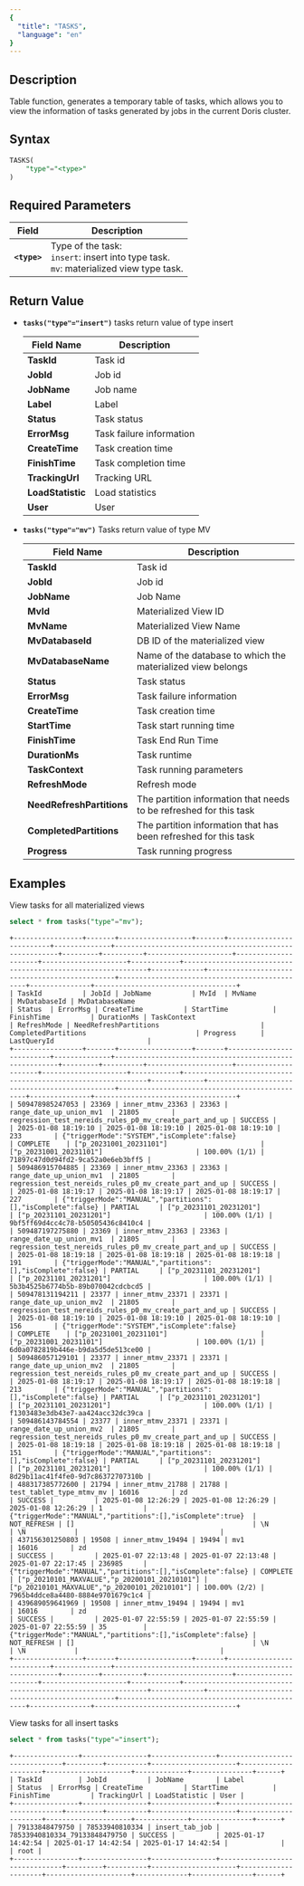 ```yaml
---
{
  "title": "TASKS",
  "language": "en"
}
---
```


<!--
Licensed to the Apache Software Foundation (ASF) under one
or more contributor license agreements.  See the NOTICE file
distributed with this work for additional information
regarding copyright ownership.  The ASF licenses this file
to you under the Apache License, Version 2.0 (the
"License"); you may not use this file except in compliance
with the License.  You may obtain a copy of the License at

  http://www.apache.org/licenses/LICENSE-2.0

Unless required by applicable law or agreed to in writing,
software distributed under the License is distributed on an
"AS IS" BASIS, WITHOUT WARRANTIES OR CONDITIONS OF ANY
KIND, either express or implied.  See the License for the
specific language governing permissions and limitations
under the License.
-->


## Description

Table function, generates a temporary table of tasks, which allows you to view the information of tasks generated by jobs in the current Doris cluster.

## Syntax
```sql
TASKS(
    "type"="<type>"
)
```

## Required Parameters
| Field         | Description                                                                                       |
|---------------|---------------------------------------------------------------------------------------------------|
| **`<type>`**  | Type of the task: <br/> `insert`: insert into type task. <br/> `mv`: materialized view type task. |


## Return Value

-  **`tasks("type"="insert")`** tasks return value of type insert

   | Field Name   | Description                        |
      |--------------|------------------------------------|
   | **TaskId**   | Task id                            |
   | **JobId**    | Job id                             |
   | **JobName**  | Job name                           |
   | **Label**    | Label                              |
   | **Status**   | Task status                        |
   | **ErrorMsg** | Task failure information          |
   | **CreateTime**| Task creation time                |
   | **FinishTime**| Task completion time              |
   | **TrackingUrl**| Tracking URL                     |
   | **LoadStatistic**| Load statistics                |
   | **User**     | User                               |

-  **`tasks("type"="mv")`** Tasks return value of type MV

   | Field Name            | Description                                                                 |
      |-----------------------|-----------------------------------------------------------------------------|
   | **TaskId**            | Task id                                                                     |
   | **JobId**             | Job id                                                                      |
   | **JobName**           | Job Name                                                                    |
   | **MvId**              | Materialized View ID                                                        |
   | **MvName**            | Materialized View Name                                                      |
   | **MvDatabaseId**      | DB ID of the materialized view                                              |
   | **MvDatabaseName**    | Name of the database to which the materialized view belongs                 |
   | **Status**            | Task status                                                                 |
   | **ErrorMsg**          | Task failure information                                                   |
   | **CreateTime**        | Task creation time                                                          |
   | **StartTime**         | Task start running time                                                     |
   | **FinishTime**        | Task End Run Time                                                           |
   | **DurationMs**        | Task runtime                                                                |
   | **TaskContext**       | Task running parameters                                                     |
   | **RefreshMode**       | Refresh mode                                                                |
   | **NeedRefreshPartitions** | The partition information that needs to be refreshed for this task       |
   | **CompletedPartitions** | The partition information that has been refreshed for this task          |
   | **Progress**          | Task running progress                                                       |


## Examples

View tasks for all materialized views

```sql
select * from tasks("type"="mv");
```
```text
+-----------------+-------+------------------+-------+--------------------------+--------------+--------------------------------------------------------+---------+----------+---------------------+---------------------+---------------------+------------+-------------------------------------------------------------+-------------+-----------------------------------------------+-----------------------------------------------+---------------+-----------------------------------+
| TaskId          | JobId | JobName          | MvId  | MvName                   | MvDatabaseId | MvDatabaseName                                         | Status  | ErrorMsg | CreateTime          | StartTime           | FinishTime          | DurationMs | TaskContext                                                 | RefreshMode | NeedRefreshPartitions                         | CompletedPartitions                           | Progress      | LastQueryId                       |
+-----------------+-------+------------------+-------+--------------------------+--------------+--------------------------------------------------------+---------+----------+---------------------+---------------------+---------------------+------------+-------------------------------------------------------------+-------------+-----------------------------------------------+-----------------------------------------------+---------------+-----------------------------------+
| 509478985247053 | 23369 | inner_mtmv_23363 | 23363 | range_date_up_union_mv1  | 21805        | regression_test_nereids_rules_p0_mv_create_part_and_up | SUCCESS |          | 2025-01-08 18:19:10 | 2025-01-08 18:19:10 | 2025-01-08 18:19:10 | 233        | {"triggerMode":"SYSTEM","isComplete":false}                 | COMPLETE    | ["p_20231001_20231101"]                       | ["p_20231001_20231101"]                       | 100.00% (1/1) | 71897c47d0d94fd2-9ca52a0e6eb3bff5 |
| 509486915704885 | 23369 | inner_mtmv_23363 | 23363 | range_date_up_union_mv1  | 21805        | regression_test_nereids_rules_p0_mv_create_part_and_up | SUCCESS |          | 2025-01-08 18:19:17 | 2025-01-08 18:19:17 | 2025-01-08 18:19:17 | 227        | {"triggerMode":"MANUAL","partitions":[],"isComplete":false} | PARTIAL     | ["p_20231101_20231201"]                       | ["p_20231101_20231201"]                       | 100.00% (1/1) | 9bf5ff69d4cc4c78-b50505436c8410c4 |
| 509487197275880 | 23369 | inner_mtmv_23363 | 23363 | range_date_up_union_mv1  | 21805        | regression_test_nereids_rules_p0_mv_create_part_and_up | SUCCESS |          | 2025-01-08 18:19:18 | 2025-01-08 18:19:18 | 2025-01-08 18:19:18 | 191        | {"triggerMode":"MANUAL","partitions":[],"isComplete":false} | PARTIAL     | ["p_20231101_20231201"]                       | ["p_20231101_20231201"]                       | 100.00% (1/1) | 5b3b4525b6774b5b-89b070042cdcbcd5 |
| 509478131194211 | 23377 | inner_mtmv_23371 | 23371 | range_date_up_union_mv2  | 21805        | regression_test_nereids_rules_p0_mv_create_part_and_up | SUCCESS |          | 2025-01-08 18:19:10 | 2025-01-08 18:19:10 | 2025-01-08 18:19:10 | 156        | {"triggerMode":"SYSTEM","isComplete":false}                 | COMPLETE    | ["p_20231001_20231101"]                       | ["p_20231001_20231101"]                       | 100.00% (1/1) | 6d0a0782819b446e-b9da5d5de513ce00 |
| 509486057129101 | 23377 | inner_mtmv_23371 | 23371 | range_date_up_union_mv2  | 21805        | regression_test_nereids_rules_p0_mv_create_part_and_up | SUCCESS |          | 2025-01-08 18:19:17 | 2025-01-08 18:19:17 | 2025-01-08 18:19:18 | 213        | {"triggerMode":"MANUAL","partitions":[],"isComplete":false} | PARTIAL     | ["p_20231101_20231201"]                       | ["p_20231101_20231201"]                       | 100.00% (1/1) | f1303483e3db43e7-aa424acc32dc39ca |
| 509486143784554 | 23377 | inner_mtmv_23371 | 23371 | range_date_up_union_mv2  | 21805        | regression_test_nereids_rules_p0_mv_create_part_and_up | SUCCESS |          | 2025-01-08 18:19:18 | 2025-01-08 18:19:18 | 2025-01-08 18:19:18 | 151        | {"triggerMode":"MANUAL","partitions":[],"isComplete":false} | PARTIAL     | ["p_20231101_20231201"]                       | ["p_20231101_20231201"]                       | 100.00% (1/1) | 8d29b11ac41f4fe0-9d7c86372707310b |
| 488317385772600 | 21794 | inner_mtmv_21788 | 21788 | test_tablet_type_mtmv_mv | 16016        | zd                                                     | SUCCESS |          | 2025-01-08 12:26:29 | 2025-01-08 12:26:29 | 2025-01-08 12:26:29 | 1          | {"triggerMode":"MANUAL","partitions":[],"isComplete":true}  | NOT_REFRESH | []                                            | \N                                            | \N            |                                   |
| 437156301250803 | 19508 | inner_mtmv_19494 | 19494 | mv1                      | 16016        | zd                                                     | SUCCESS |          | 2025-01-07 22:13:48 | 2025-01-07 22:13:48 | 2025-01-07 22:17:45 | 236985     | {"triggerMode":"MANUAL","partitions":[],"isComplete":false} | COMPLETE    | ["p_20210101_MAXVALUE","p_20200101_20210101"] | ["p_20210101_MAXVALUE","p_20200101_20210101"] | 100.00% (2/2) | 7965b4ddce8a4480-8884e9701679c1c4 |
| 439689059641969 | 19508 | inner_mtmv_19494 | 19494 | mv1                      | 16016        | zd                                                     | SUCCESS |          | 2025-01-07 22:55:59 | 2025-01-07 22:55:59 | 2025-01-07 22:55:59 | 35         | {"triggerMode":"MANUAL","partitions":[],"isComplete":false} | NOT_REFRESH | []                                            | \N                                            | \N            |                                   |
+-----------------+-------+------------------+-------+--------------------------+--------------+--------------------------------------------------------+---------+----------+---------------------+---------------------+---------------------+------------+-------------------------------------------------------------+-------------+-----------------------------------------------+-----------------------------------------------+---------------+-----------------------------------+
```

View tasks for all insert tasks

```sql
select * from tasks("type"="insert");
```
```text
+----------------+----------------+----------------+-------------------------------+---------+----------+---------------------+---------------------+---------------------+-------------+---------------+------+
| TaskId         | JobId          | JobName        | Label                         | Status  | ErrorMsg | CreateTime          | StartTime           | FinishTime          | TrackingUrl | LoadStatistic | User |
+----------------+----------------+----------------+-------------------------------+---------+----------+---------------------+---------------------+---------------------+-------------+---------------+------+
| 79133848479750 | 78533940810334 | insert_tab_job | 78533940810334_79133848479750 | SUCCESS |          | 2025-01-17 14:42:54 | 2025-01-17 14:42:54 | 2025-01-17 14:42:54 |             |               | root |
+----------------+----------------+----------------+-------------------------------+---------+----------+---------------------+---------------------+---------------------+-------------+---------------+------+
```

